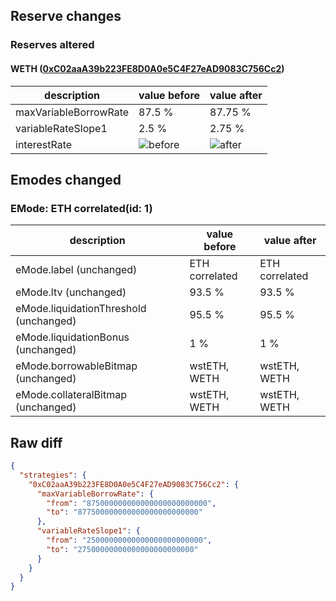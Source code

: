 ## Reserve changes

### Reserves altered

#### WETH ([0xC02aaA39b223FE8D0A0e5C4F27eAD9083C756Cc2](https://etherscan.io/address/0xC02aaA39b223FE8D0A0e5C4F27eAD9083C756Cc2))

| description | value before | value after |
| --- | --- | --- |
| maxVariableBorrowRate | 87.5 % | 87.75 % |
| variableRateSlope1 | 2.5 % | 2.75 % |
| interestRate | ![before](https://dash.onaave.com/api/static?variableRateSlope1=25000000000000000000000000&variableRateSlope2=850000000000000000000000000&optimalUsageRatio=900000000000000000000000000&baseVariableBorrowRate=0&maxVariableBorrowRate=875000000000000000000000000) | ![after](https://dash.onaave.com/api/static?variableRateSlope1=27500000000000000000000000&variableRateSlope2=850000000000000000000000000&optimalUsageRatio=900000000000000000000000000&baseVariableBorrowRate=0&maxVariableBorrowRate=877500000000000000000000000) |

## Emodes changed

### EMode: ETH correlated(id: 1)

| description | value before | value after |
| --- | --- | --- |
| eMode.label (unchanged) | ETH correlated | ETH correlated |
| eMode.ltv (unchanged) | 93.5 % | 93.5 % |
| eMode.liquidationThreshold (unchanged) | 95.5 % | 95.5 % |
| eMode.liquidationBonus (unchanged) | 1 % | 1 % |
| eMode.borrowableBitmap (unchanged) | wstETH, WETH | wstETH, WETH |
| eMode.collateralBitmap (unchanged) | wstETH, WETH | wstETH, WETH |


## Raw diff

```json
{
  "strategies": {
    "0xC02aaA39b223FE8D0A0e5C4F27eAD9083C756Cc2": {
      "maxVariableBorrowRate": {
        "from": "875000000000000000000000000",
        "to": "877500000000000000000000000"
      },
      "variableRateSlope1": {
        "from": "25000000000000000000000000",
        "to": "27500000000000000000000000"
      }
    }
  }
}
```